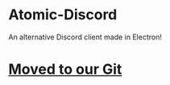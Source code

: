# Atomic-Discord
An alternative Discord client made in Electron!
# [Moved to our Git](http://git.memework.org/heatingdevice/atomic-discord)
